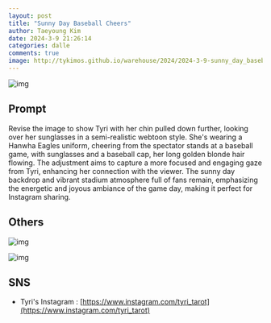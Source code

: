 ```yaml
---
layout: post
title: "Sunny Day Baseball Cheers"
author: Taeyoung Kim
date: 2024-3-9 21:26:14
categories: dalle
comments: true
image: http://tykimos.github.io/warehouse/2024/2024-3-9-sunny_day_baseball_cheers_title.jpeg
---
```


![img](http://tykimos.github.io/warehouse/2024/2024-3-9-sunny_day_baseball_cheers_title.jpeg)

## Prompt

Revise the image to show Tyri with her chin pulled down further, looking over her sunglasses in a semi-realistic webtoon style. She's wearing a Hanwha Eagles uniform, cheering from the spectator stands at a baseball game, with sunglasses and a baseball cap, her long golden blonde hair flowing. The adjustment aims to capture a more focused and engaging gaze from Tyri, enhancing her connection with the viewer. The sunny day backdrop and vibrant stadium atmosphere full of fans remain, emphasizing the energetic and joyous ambiance of the game day, making it perfect for Instagram sharing.

## Others

![img](http://tykimos.github.io/warehouse/2024/2024-3-9-sunny_day_baseball_cheers_1.jpg)

![img](http://tykimos.github.io/warehouse/2024/2024-3-9-sunny_day_baseball_cheers_2.jpg)

## SNS

* Tyri's Instagram : [https://www.instagram.com/tyri_tarot](https://www.instagram.com/tyri_tarot)


